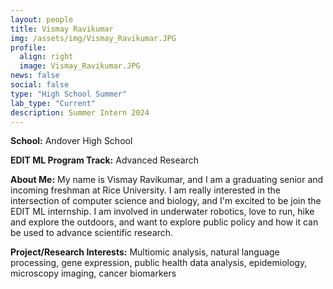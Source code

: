```yaml
---
layout: people
title: Vismay Ravikumar
img: /assets/img/Vismay_Ravikumar.JPG
profile:
  align: right
  image: Vismay_Ravikumar.JPG
news: false
social: false
type: "High School Summer"
lab_type: "Current"
description: Summer Intern 2024
---
```


**School:** Andover High School

**EDIT ML Program Track:**
Advanced Research

**About Me:**
My name is Vismay Ravikumar, and I am a graduating senior and incoming freshman at Rice University. I am really interested in the intersection of computer science and biology, and I'm excited to be join the EDIT ML internship. I am involved in underwater robotics, love to run, hike and explore the outdoors, and want to explore public policy and how it can be used to advance scientific research.

**Project/Research Interests:**
Multiomic analysis, natural language processing, gene expression, public health data analysis, epidemiology, microscopy imaging, cancer biomarkers
    